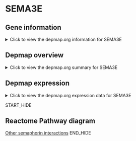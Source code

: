 <h1>SEMA3E</h1>

<h2>Gene information</h2>
<details>
  <summary>Click to view the depmap.org information for SEMA3E</summary>
  <iframe src="https://depmap.org/portal/gene/SEMA3E?tab=about" style="border:none;width:100%;height:800px"></iframe>
</details>

<h2>Depmap overview</h2>
<details>
  <summary>Click to view the depmap.org summary for SEMA3E</summary>
  <iframe src="https://depmap.org/portal/gene/SEMA3E?tab=overview" style="border:none;width:100%;height:800px"></iframe>
</details>

<h2>Depmap expression</h2>
<details>
  <summary>Click to view the depmap.org expression data for SEMA3E</summary>
  <iframe src="https://depmap.org/portal/gene/SEMA3E?tab=characterization" style="border:none;width:100%;height:800px"></iframe>
</details>


START_HIDE
<h2>Reactome Pathway diagram</h2>
<a href="https://reactome.org/PathwayBrowser/#/R-HSA-416700">Other semaphorin interactions</a>
END_HIDE



